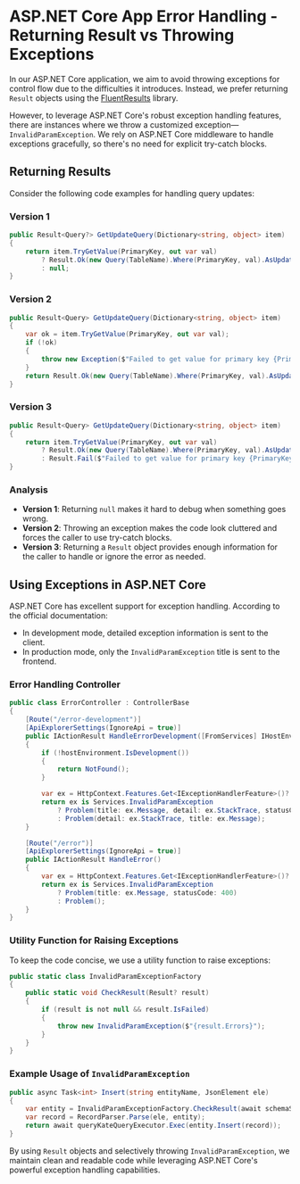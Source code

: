 # ASP.NET Core App Error Handling - Returning Result vs Throwing Exceptions

In our ASP.NET Core application, we aim to avoid throwing exceptions for control flow due to the difficulties it introduces. Instead, we prefer returning `Result` objects using the [FluentResults](https://github.com/altmann/FluentResults) library.

However, to leverage ASP.NET Core's robust exception handling features, there are instances where we throw a customized exception—`InvalidParamException`. We rely on ASP.NET Core middleware to handle exceptions gracefully, so there's no need for explicit try-catch blocks.

## Returning Results

Consider the following code examples for handling query updates:

### Version 1

```csharp
public Result<Query?> GetUpdateQuery(Dictionary<string, object> item)
{
    return item.TryGetValue(PrimaryKey, out var val)
        ? Result.Ok(new Query(TableName).Where(PrimaryKey, val).AsUpdate(item.Keys, item.Values))
        : null;
}
```

### Version 2

```csharp
public Result<Query> GetUpdateQuery(Dictionary<string, object> item)
{
    var ok = item.TryGetValue(PrimaryKey, out var val);
    if (!ok)
    {
        throw new Exception($"Failed to get value for primary key {PrimaryKey}");
    }
    return Result.Ok(new Query(TableName).Where(PrimaryKey, val).AsUpdate(item.Keys, item.Values));
}
```

### Version 3

```csharp
public Result<Query> GetUpdateQuery(Dictionary<string, object> item)
{
    return item.TryGetValue(PrimaryKey, out var val)
        ? Result.Ok(new Query(TableName).Where(PrimaryKey, val).AsUpdate(item.Keys, item.Values))
        : Result.Fail($"Failed to get value for primary key {PrimaryKey}");
}
```

### Analysis

- **Version 1**: Returning `null` makes it hard to debug when something goes wrong.
- **Version 2**: Throwing an exception makes the code look cluttered and forces the caller to use try-catch blocks.
- **Version 3**: Returning a `Result` object provides enough information for the caller to handle or ignore the error as needed.

## Using Exceptions in ASP.NET Core

ASP.NET Core has excellent support for exception handling. According to the official documentation:

- In development mode, detailed exception information is sent to the client.
- In production mode, only the `InvalidParamException` title is sent to the frontend.

### Error Handling Controller

```csharp
public class ErrorController : ControllerBase
{
    [Route("/error-development")]
    [ApiExplorerSettings(IgnoreApi = true)]
    public IActionResult HandleErrorDevelopment([FromServices] IHostEnvironment hostEnvironment)
    {
        if (!hostEnvironment.IsDevelopment())
        {
            return NotFound();
        }

        var ex = HttpContext.Features.Get<IExceptionHandlerFeature>()?.Error!;
        return ex is Services.InvalidParamException 
            ? Problem(title: ex.Message, detail: ex.StackTrace, statusCode: 400)
            : Problem(detail: ex.StackTrace, title: ex.Message);
    }

    [Route("/error")]
    [ApiExplorerSettings(IgnoreApi = true)]
    public IActionResult HandleError()
    {
        var ex = HttpContext.Features.Get<IExceptionHandlerFeature>()?.Error!;
        return ex is Services.InvalidParamException 
            ? Problem(title: ex.Message, statusCode: 400)
            : Problem();
    }
}
```

### Utility Function for Raising Exceptions

To keep the code concise, we use a utility function to raise exceptions:

```csharp
public static class InvalidParamExceptionFactory
{
    public static void CheckResult(Result? result)
    {
        if (result is not null && result.IsFailed)
        {
            throw new InvalidParamException($"{result.Errors}");
        }
    }
}
```

### Example Usage of `InvalidParamException`

```csharp
public async Task<int> Insert(string entityName, JsonElement ele)
{
    var entity = InvalidParamExceptionFactory.CheckResult(await schemaService.GetEntityByNameOrDefault(entityName));
    var record = RecordParser.Parse(ele, entity);
    return await queryKateQueryExecutor.Exec(entity.Insert(record));
}
```

By using `Result` objects and selectively throwing `InvalidParamException`, we maintain clean and readable code while leveraging ASP.NET Core's powerful exception handling capabilities.